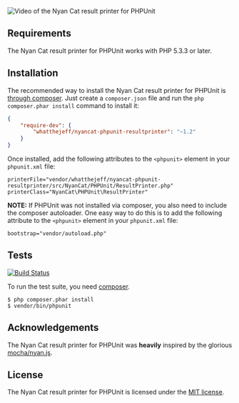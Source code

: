 <p><img alt="Video of the Nyan Cat result printer for PHPUnit" src="https://github.com/whatthejeff/nyancat-phpunit-resultprinter/raw/master/nyan.gif"></p>

## Requirements

The Nyan Cat result printer for PHPUnit works with PHP 5.3.3 or later.

## Installation

The recommended way to install the Nyan Cat result printer for PHPUnit is
[through composer](http://getcomposer.org). Just create a `composer.json` file
and run the `php composer.phar install` command to install it:

~~~json
{
    "require-dev": {
        "whatthejeff/nyancat-phpunit-resultprinter": "~1.2"
    }
}
~~~

Once installed, add the following attributes to the `<phpunit>` element in your
`phpunit.xml` file:

    printerFile="vendor/whatthejeff/nyancat-phpunit-resultprinter/src/NyanCat/PHPUnit/ResultPrinter.php"
    printerClass="NyanCat\PHPUnit\ResultPrinter"

**NOTE:** If PHPUnit was not installed via composer, you also need to include
the composer autoloader. One easy way to do this is to add the following
attribute to the `<phpunit>` element in your `phpunit.xml` file:

    bootstrap="vendor/autoload.php"

## Tests

[![Build Status](https://travis-ci.org/whatthejeff/nyancat-phpunit-resultprinter.png?branch=master)](https://travis-ci.org/whatthejeff/nyancat-phpunit-resultprinter)

To run the test suite, you need [composer](http://getcomposer.org).

    $ php composer.phar install
    $ vendor/bin/phpunit

## Acknowledgements

The Nyan Cat result printer for PHPUnit was __heavily__ inspired by the
glorious [mocha/nyan.js](https://github.com/visionmedia/mocha/blob/master/lib/reporters/nyan.js).

## License

The Nyan Cat result printer for PHPUnit is licensed under the [MIT license](LICENSE).
